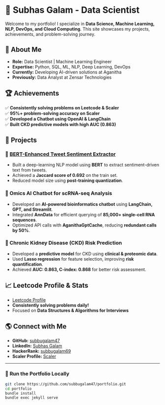 # 🚀 Subhas Galam - Data Scientist

Welcome to my portfolio! I specialize in **Data Science, Machine Learning, NLP, DevOps, and Cloud Computing**. This site showcases my projects, achievements, and problem-solving journey.

## 🎯 About Me
- **Role:** Data Scientist | Machine Learning Engineer  
- **Expertise:** Python, SQL, ML, NLP, Deep Learning, DevOps  
- **Currently:** Developing AI-driven solutions at Aganitha  
- **Previously:** Data Analyst at Zensar Technologies  

## 🏆 Achievements
✅ **Consistently solving problems on Leetcode & Scaler**  
✅ **95%+ problem-solving accuracy on Scaler**  
✅ **Developed a Chatbot using OpenAI & LangChain**  
✅ **Built CKD predictive models with high AUC (0.863)**  

## 📌 Projects
### 🔹 [BERT-Enhanced Tweet Sentiment Extractor](https://github.com/subbugalam47/Tweet-Sentiment-Extraction)
- Built a deep-learning NLP model using **BERT** to extract sentiment-driven text from tweets.
- Achieved a **Jaccard score of 0.692** on the train set.
- Reduced model size using **post-training quantization**.

### 🔹 Omics AI Chatbot for scRNA-seq Analysis
- Developed an **AI-powered bioinformatics chatbot** using **LangChain, GPT, and Streamlit**.
- Integrated **AnnData** for efficient querying of **85,000+ single-cell RNA sequences**.
- Optimized API calls with **AganithaGptCache**, reducing **redundant calls by 50%**.

### 🔹 Chronic Kidney Disease (CKD) Risk Prediction
- Developed a **predictive model** for CKD using **clinical & proteomic data**.
- Used **Lasso regression** for feature selection, improving **risk quantification**.
- Achieved **AUC: 0.863, C-index: 0.868** for better risk assessment.

## 📈 Leetcode Profile & Stats
- [Leetcode Profile](https://leetcode.com/u/subbu-galam_69/)  
- **Consistently solving problems daily!**  
- Focused on **Data Structures & Algorithms for Interviews**  

## 🌎 Connect with Me
- **GitHub:** [subbugalam47](https://github.com/subbugalam47)
- **LinkedIn:** [Subhas Galam](https://www.linkedin.com/in/subbu-galam)
- **HackerRank:** [subbugalam69](https://www.hackerrank.com/profile/subbugalam69)
- **Scaler Profile:** [Scaler](https://scaler.com/academy/profile/edbf497cca27)

---

### 🚀 **Run the Portfolio Locally**
```sh
git clone https://github.com/subbugalam47/portfolio.git
cd portfolio
bundle install
bundle exec jekyll serve
